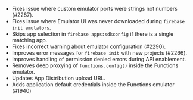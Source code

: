 - Fixes issue where custom emulator ports were strings not numbers (#2287).
- Fixes issue where Emulator UI was never downloaded during `firebase init emulators`.
- Skips app selection in `firebase apps:sdkconfig` if there is a single matching app.
- Fixes incorrect warning about emulator configuration (#2290).
- Improves error messages for `firebase init` with new projects (#2266).
- Improves handling of permission denied errors during API enablement.
- Removes deep proxying of `functions.config()` inside the Functions emulator.
- Updates App Distribution upload URL.
- Adds application default credentials inside the Functions emulator (#1940)
